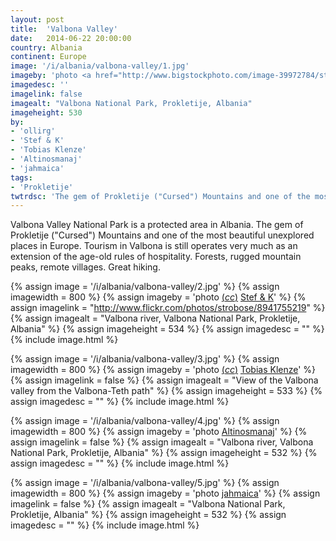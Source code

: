 ```yaml
---
layout: post
title:  'Valbona Valley'
date:   2014-06-22 20:00:00
country: Albania
continent: Europe
image: '/i/albania/valbona-valley/1.jpg'
imageby: 'photo <a href="http://www.bigstockphoto.com/image-39972784/stock-photo-panorama-of-mountain-range-albanian-alps-from-the-trail-that-by-the-pass-of-valbona-go-down-into-th">ollirg</a>'
imagedesc: ''
imagelink: false
imagealt: "Valbona National Park, Prokletije, Albania"
imageheight: 530
by:
- 'ollirg'
- 'Stef & K'
- 'Tobias Klenze'
- 'Altinosmanaj'
- 'jahmaica'
tags:
- 'Prokletije'
twtrdsc: 'The gem of Prokletije ("Cursed") Mountains and one of the most beautiful unexplored places in Europe. Forests, rugged mountain peaks, remote villages. Great hiking.'
---
```

Valbona Valley National Park is a protected area in Albania. The gem of Prokletije ("Cursed") Mountains and one of the most beautiful unexplored places in Europe.  Tourism in Valbona is still operates very much as an extension of the age-old rules of hospitality. Forests, rugged mountain peaks, remote villages. Great hiking.

<!-- img -->
{% assign image = '/i/albania/valbona-valley/2.jpg' %}
{% assign imagewidth = 800 %}
{% assign imageby = 'photo <a title="License: Attribution-NoDerivs 2.0 Generic" href="https://creativecommons.org/licenses/by-nd/2.0/">(<em>cc</em>)</a> <a href="http://www.flickr.com/photos/strobose/8941755219">Stef & K</a>' %}
{% assign imagelink = "http://www.flickr.com/photos/strobose/8941755219" %}
{% assign imagealt = "Valbona river, Valbona National Park, Prokletije, Albania" %}
{% assign imageheight = 534 %}
{% assign imagedesc = "" %}
{% include image.html %}

{% assign image = '/i/albania/valbona-valley/3.jpg' %}
{% assign imagewidth = 800 %}
{% assign imageby = 'photo <a title="License: Attribution-ShareAlike 3.0 Unported" href="http://creativecommons.org/licenses/by-sa/3.0/">(<em>cc</em>)</a> <a href="http://commons.wikimedia.org/wiki/File%3A2013-10-05_Valbona%2C_Albania_8806.jpg">Tobias Klenze</a>' %}
{% assign imagelink = false %}
{% assign imagealt = "View of the Valbona valley from the Valbona-Teth path" %}
{% assign imageheight = 533 %}
{% assign imagedesc = "" %}
{% include image.html %}

{% assign image = '/i/albania/valbona-valley/4.jpg' %}
{% assign imagewidth = 800 %}
{% assign imageby = 'photo <a href="http://www.bigstockphoto.com/image-66279634/stock-photo-valbona-river-in-northern-albania-tourist-attraction">Altinosmanaj</a>' %}
{% assign imagelink = false %}
{% assign imagealt = "Valbona river, Valbona National Park, Prokletije, Albania" %}
{% assign imageheight = 532 %}
{% assign imagedesc = "" %}
{% include image.html %}

{% assign image = '/i/albania/valbona-valley/5.jpg' %}
{% assign imagewidth = 800 %}
{% assign imageby = 'photo <a href="http://www.bigstockphoto.com/image-52084126/stock-photo-valbona-national-park">jahmaica</a>' %}
{% assign imagelink = false %}
{% assign imagealt = "Valbona National Park, Prokletije, Albania" %}
{% assign imageheight = 532 %}
{% assign imagedesc = "" %}
{% include image.html %}
